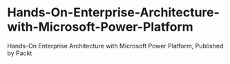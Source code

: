 # Hands-On-Enterprise-Architecture-with-Microsoft-Power-Platform
Hands-On Enterprise Architecture with Microsoft Power Platform, Published by Packt

